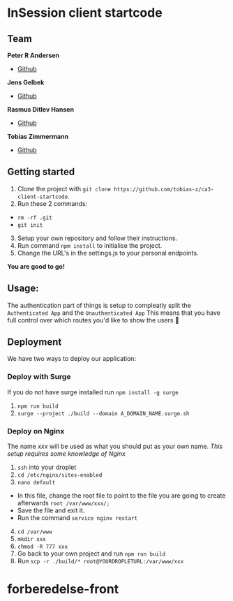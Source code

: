 # InSession client startcode

## Team
**Peter R Andersen**
* [Github](https://github.com/Peter-Rambeck)

**Jens Gelbek**
* [Github](https://github.com/jensgelbek)

**Rasmus Ditlev Hansen**
* [Github](https://github.com/RasmusDH)

**Tobias Zimmermann**
* [Github](https://github.com/tobias-z)

## Getting started
1. Clone the project with `git clone https://github.com/tobias-z/ca3-client-startcode`.
2. Run these 2 commands:
- `rm -rf .git`
- `git init`
3. Setup your own repository and follow their instructions.
4. Run command `npm install` to initialise the project.
5. Change the URL's in the settings.js to your personal endpoints.

**You are good to go!**

## Usage:
The authentication part of things is setup to compleatly split the `Authenticated App` and the `Unauthenticated App`
This means that you have full control over which routes you'd like to show the users 💪

## Deployment
We have two ways to deploy our application:

### Deploy with Surge
If you do not have surge installed run `npm install -g surge`
1. `npm run build`
2. `surge --project ./build --domain A_DOMAIN_NAME.surge.sh`

### Deploy on Nginx
The name _xxx_ will be used as what you should put as your own name.
_This setup requires some knowledge of Nginx_
1. `ssh` into your droplet
2. `cd /etc/nginx/sites-enabled`
3. `nano default`
- In this file, change the root file to point to the file you are going to create afterwards `root /var/www/xxx/;`
- Save the file and exit it.
- Run the command `service nginx restart`
4. `cd /var/www`
5. `mkdir xxx`
6. `chmod -R 777 xxx`
7. Go back to your own project and run `npm run build`
8. Run `scp -r ./build/* root@YOURDROPLETURL:/var/www/xxx`
# forberedelse-front

